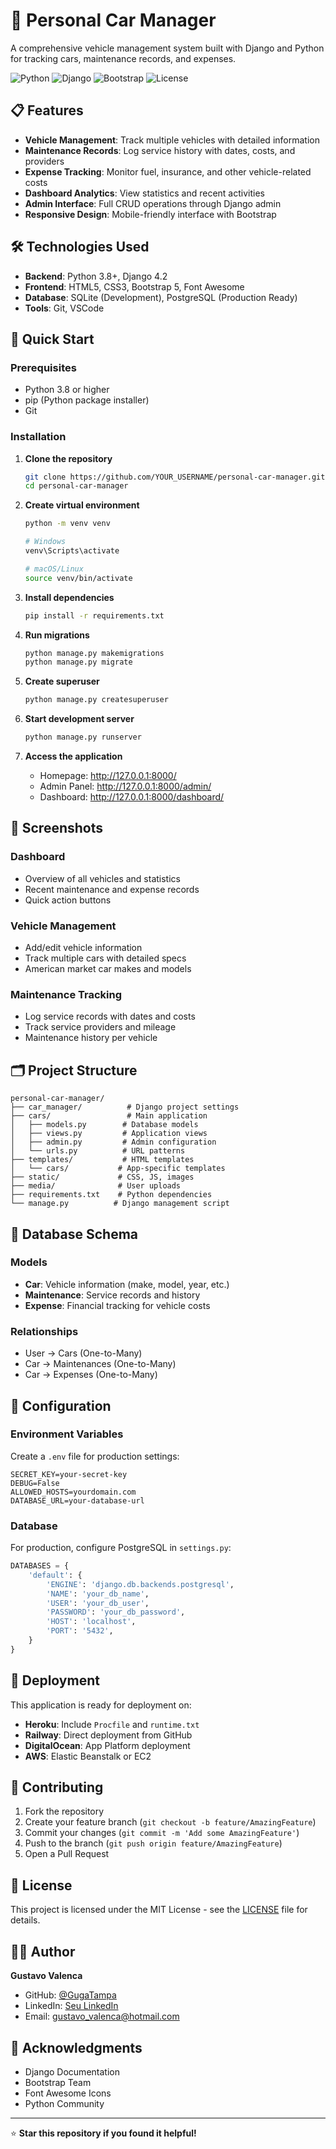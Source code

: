 # 🚗 Personal Car Manager

A comprehensive vehicle management system built with Django and Python for tracking cars, maintenance records, and expenses.

![Python](https://img.shields.io/badge/Python-3.8+-blue.svg)
![Django](https://img.shields.io/badge/Django-4.2-green.svg)
![Bootstrap](https://img.shields.io/badge/Bootstrap-5.1-purple.svg)
![License](https://img.shields.io/badge/License-MIT-yellow.svg)

## 📋 Features

- **Vehicle Management**: Track multiple vehicles with detailed information
- **Maintenance Records**: Log service history with dates, costs, and providers
- **Expense Tracking**: Monitor fuel, insurance, and other vehicle-related costs
- **Dashboard Analytics**: View statistics and recent activities
- **Admin Interface**: Full CRUD operations through Django admin
- **Responsive Design**: Mobile-friendly interface with Bootstrap

## 🛠 Technologies Used

- **Backend**: Python 3.8+, Django 4.2
- **Frontend**: HTML5, CSS3, Bootstrap 5, Font Awesome
- **Database**: SQLite (Development), PostgreSQL (Production Ready)
- **Tools**: Git, VSCode

## 🚀 Quick Start

### Prerequisites

- Python 3.8 or higher
- pip (Python package installer)
- Git

### Installation

1. **Clone the repository**
   ```bash
   git clone https://github.com/YOUR_USERNAME/personal-car-manager.git
   cd personal-car-manager
   ```

2. **Create virtual environment**
   ```bash
   python -m venv venv
   
   # Windows
   venv\Scripts\activate
   
   # macOS/Linux
   source venv/bin/activate
   ```

3. **Install dependencies**
   ```bash
   pip install -r requirements.txt
   ```

4. **Run migrations**
   ```bash
   python manage.py makemigrations
   python manage.py migrate
   ```

5. **Create superuser**
   ```bash
   python manage.py createsuperuser
   ```

6. **Start development server**
   ```bash
   python manage.py runserver
   ```

7. **Access the application**
   - Homepage: http://127.0.0.1:8000/
   - Admin Panel: http://127.0.0.1:8000/admin/
   - Dashboard: http://127.0.0.1:8000/dashboard/

## 📱 Screenshots

### Dashboard
- Overview of all vehicles and statistics
- Recent maintenance and expense records
- Quick action buttons

### Vehicle Management
- Add/edit vehicle information
- Track multiple cars with detailed specs
- American market car makes and models

### Maintenance Tracking
- Log service records with dates and costs
- Track service providers and mileage
- Maintenance history per vehicle

## 🗂 Project Structure

```
personal-car-manager/
├── car_manager/          # Django project settings
├── cars/                 # Main application
│   ├── models.py        # Database models
│   ├── views.py         # Application views
│   ├── admin.py         # Admin configuration
│   └── urls.py          # URL patterns
├── templates/           # HTML templates
│   └── cars/           # App-specific templates
├── static/             # CSS, JS, images
├── media/              # User uploads
├── requirements.txt    # Python dependencies
└── manage.py          # Django management script
```

## 💾 Database Schema

### Models

- **Car**: Vehicle information (make, model, year, etc.)
- **Maintenance**: Service records and history
- **Expense**: Financial tracking for vehicle costs

### Relationships

- User → Cars (One-to-Many)
- Car → Maintenances (One-to-Many)
- Car → Expenses (One-to-Many)

## 🔧 Configuration

### Environment Variables

Create a `.env` file for production settings:

```env
SECRET_KEY=your-secret-key
DEBUG=False
ALLOWED_HOSTS=yourdomain.com
DATABASE_URL=your-database-url
```

### Database

For production, configure PostgreSQL in `settings.py`:

```python
DATABASES = {
    'default': {
        'ENGINE': 'django.db.backends.postgresql',
        'NAME': 'your_db_name',
        'USER': 'your_db_user',
        'PASSWORD': 'your_db_password',
        'HOST': 'localhost',
        'PORT': '5432',
    }
}
```

## 🚀 Deployment

This application is ready for deployment on:

- **Heroku**: Include `Procfile` and `runtime.txt`
- **Railway**: Direct deployment from GitHub
- **DigitalOcean**: App Platform deployment
- **AWS**: Elastic Beanstalk or EC2

## 🤝 Contributing

1. Fork the repository
2. Create your feature branch (`git checkout -b feature/AmazingFeature`)
3. Commit your changes (`git commit -m 'Add some AmazingFeature'`)
4. Push to the branch (`git push origin feature/AmazingFeature`)
5. Open a Pull Request

## 📝 License

This project is licensed under the MIT License - see the [LICENSE](LICENSE) file for details.

## 👨‍💻 Author

**Gustavo Valenca**
- GitHub: [@GugaTampa](https://github.com/gugatampa)
- LinkedIn: [Seu LinkedIn](https://linkedin.com/in/gugavalenca)
- Email: gustavo_valenca@hotmail.com

## 🙏 Acknowledgments

- Django Documentation
- Bootstrap Team
- Font Awesome Icons
- Python Community

---

⭐ **Star this repository if you found it helpful!**
